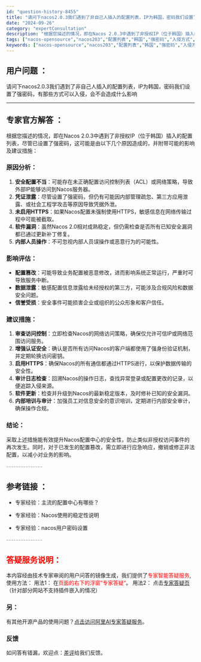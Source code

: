 ```yaml
---
id: "question-history-8455"
title: "请问下nacos2.0.3我们遇到了非自己人插入的配置列表，IP为韩国，密码我们设置了强密码，有那些方式可"
date: "2024-09-26"
category: "expertConsultation"
description: "根据您描述的情况，即在Nacos 2.0.3中遇到了非授权IP（位于韩国）插入的配置列表，尽管已设置了强密码，这可能是由以下几个原因造成的，并附带可能的影响及建议措施：### 原因分析：1. **安全配置不当**：可能存在未正确配置访问控制列表（ACL）或网络策略，导致外部IP能够访问到Nacos服"
tags: ["nacos-opensource","nacos203","配置列表","韩国","强密码","入侵方式","影响"]
keywords: ["nacos-opensource","nacos203","配置列表","韩国","强密码","入侵方式","影响"]
---
```


## 用户问题 ： 
 请问下nacos2.0.3我们遇到了非自己人插入的配置列表，IP为韩国，密码我们设置了强密码，有那些方式可以入侵，会不会造成什么影响  

---------------
## 专家官方解答 ：

根据您描述的情况，即在Nacos 2.0.3中遇到了非授权IP（位于韩国）插入的配置列表，尽管已设置了强密码，这可能是由以下几个原因造成的，并附带可能的影响及建议措施：

### 原因分析：
1. **安全配置不当**：可能存在未正确配置访问控制列表（ACL）或网络策略，导致外部IP能够访问到Nacos服务器。
2. **凭证泄露**：尽管设置了强密码，但仍有可能因内部管理疏忽、第三方应用泄露、或社会工程学攻击等原因导致凭据外泄。
3. **未启用HTTPS**：如果Nacos配置未强制使用HTTPS，敏感信息在网络传输过程中可能被截取。
4. **软件漏洞**：虽然Nacos 2.0相对成熟稳定，但仍需检查是否所有已知安全漏洞都已通过更新补丁修复。
5. **内部人员操作**：不可忽视内部人员误操作或恶意行为的可能性。

### 影响评估：
- **配置篡改**：可能导致业务配置被恶意修改，进而影响系统正常运行，严重时可导致服务中断。
- **数据泄露**：敏感配置信息泄露给未经授权的第三方，可能涉及合规风险和数据安全问题。
- **信誉受损**：安全事件可能损害企业或组织的公众形象和客户信任。

### 建议措施：
1. **审查访问控制**：立即检查Nacos的网络访问策略，确保仅允许可信IP或网络范围访问服务。
2. **增强认证安全**：确认是否所有访问Nacos的客户端都使用了强身份验证机制，并定期轮换访问密钥。
3. **启用HTTPS**：确保Nacos的所有通信都通过HTTPS进行，以保护数据传输的安全性。
4. **审计日志检查**：回溯Nacos的操作日志，查找异常登录或配置更改的记录，以便追踪入侵来源。
5. **软件更新**：检查并升级到Nacos的最新稳定版本，及时修补已知的安全漏洞。
6. **内部培训与审计**：加强员工对信息安全的意识培训，定期进行内部安全审计，确保操作合规。

### 结论：
采取上述措施能有效提升Nacos配置中心的安全性，防止类似非授权访问事件的再次发生。同时，对于已发生的配置篡改，需立即进行应急响应，撤销或修正非法配置，以减小对业务的影响。


<font color="#949494">---------------</font> 


## 参考链接 ：

* 专家经验：主流的配置中心有哪些？ 
 
 * 专家经验：Nacos使用的稳定性说明 
 
 * 专家经验：nacos用户密码设置 


 <font color="#949494">---------------</font> 
 


## <font color="#FF0000">答疑服务说明：</font> 

本内容经由技术专家审阅的用户问答的镜像生成，我们提供了<font color="#FF0000">专家智能答疑服务</font>,使用方法：
用法1： 在<font color="#FF0000">页面的右下的浮窗”专家答疑“</font>。
用法2： 点击[专家答疑页](https://answer.opensource.alibaba.com/docs/intro)（针对部分网站不支持插件嵌入的情况）
### 另：


有其他开源产品的使用问题？[点击访问阿里AI专家答疑服务](https://answer.opensource.alibaba.com/docs/intro)。
### 反馈
如问答有错漏，欢迎点：[差评](https://ai.nacos.io/user/feedbackByEnhancerGradePOJOID?enhancerGradePOJOId=13672)给我们反馈。
